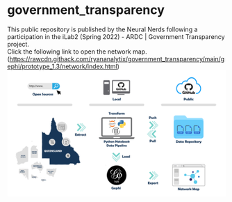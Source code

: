# government_transparency
This public repository is published by the Neural Nerds following a participation in the iLab2 (Spring 2022) - ARDC | Government Transparency project. \
Click the following link to open the network map.
(https://rawcdn.githack.com/ryananalytix/government_transparency/main/gephi/prototype_1.3/network/index.html)
![alt text](https://github.com/ryananalytix/government_transparency/blob/main/NN_project_implemenation.png?raw=true)

